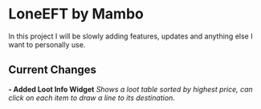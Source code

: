 # LoneEFT by Mambo

In this project I will be slowly adding features, updates and anything else I want to personally use. 

## Current Changes

 **- Added Loot Info Widget** 
 *Shows a loot table sorted by highest price, can click on each item to draw a line to its destination.*
